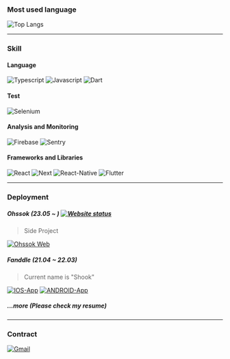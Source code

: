 ### Most used language

![Top Langs](https://github-readme-stats-rho-pied-12.vercel.app/api/top-langs/?username=juntaekHong&exclude_repo=react-native-naver-map,github-readme-stats,react-theme,react-native-webview,JsonToExcel_ExcelToJson,react-native-root-toastreact-native-indicators,react-native-date-picker,wanted,T4server,react-native-pure-chart,HandamProject,react-native-init,nuxt-v3&theme=onedark)

---
### Skill

#### Language
<img alt="Typescript" src="https://img.shields.io/badge/TypeScript-007ACC?style=for-the-badge&logo=typescript&logoColor=white" /> <img alt="Javascript" src="https://img.shields.io/badge/JavaScript-F7DF1E?style=for-the-badge&logo=JavaScript&logoColor=white" /> <img alt="Dart" src="https://img.shields.io/badge/Dart-0175C2?style=for-the-badge&logo=dart&logoColor=white" />

#### Test
<img alt="Selenium" src="https://img.shields.io/badge/-selenium-%43B02A?style=for-the-badge&logo=selenium&logoColor=white" />

#### Analysis and Monitoring
<img alt="Firebase" src="https://img.shields.io/badge/Firebase-FFCA28?style=flat-square&logo=firebase&logoColor=black"/> <img alt="Sentry" src="https://img.shields.io/badge/Sentry-black?style=for-the-badge&logo=Sentry&logoColor=#362D59" /> 

#### Frameworks and Libraries
<img alt="React" src="https://img.shields.io/badge/React-20232A?style=for-the-badge&logo=react&logoColor=61DAFB" /> <img alt="Next" src="https://img.shields.io/badge/Next.js-000?logo=nextdotjs&logoColor=fff&style=for-the-badge" /> <img alt="React-Native" src="https://img.shields.io/badge/React_Native-20232A?style=for-the-badge&logo=react&logoColor=61DAFB" /> <img alt="Flutter" src="https://img.shields.io/badge/Flutter-02569B?style=for-the-badge&logo=flutter&logoColor=white" />

---
### Deployment

##### Ohssok (23.05 ~ ) [![Website status](https://img.shields.io/website.svg?color=00E007&label=status&url=https://ohssok.com)](https://ohssok.com/)
> Side Project

[<img alt="Ohssok Web" src="https://img.shields.io/badge/website-000000?style=for-the-badge&logo=About.me&logoColor=white" />](https://ohssok.com/)

##### Fanddle (21.04 ~ 22.03)
>  Current name is "Shook"

[<img alt="IOS-App" src="https://img.shields.io/badge/App_Store-0D96F6?style=for-the-badge&logo=app-store&logoColor=white" />](https://apps.apple.com/kr/app/shook-send-gifts-overseas/id1494667561)
[<img alt="ANDROID-App" src="https://img.shields.io/badge/Google_Play-414141?style=for-the-badge&logo=google-play&logoColor=white" />](https://play.google.com/store/apps/details?id=com.fanddle.app&hl=ko)

##### ...more (Please check my resume)
> 

---
### Contract
[<img alt="Gmail" src="https://img.shields.io/badge/Gmail-D14836?style=for-the-badge&logo=gmail&logoColor=white" />](https://mail.google.com/mail/?view=cm&amp;fs=1&amp;to=wnsxor3489@gmail.com)
